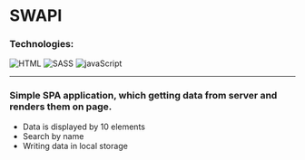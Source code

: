 # SWAPI

### Technologies:
![HTML](https://img.shields.io/badge/HTML-blue?style=for-the-badge&logo=html5&logoColor=white)
![SASS](https://img.shields.io/badge/CSS-orange?&style=for-the-badge&logo=css3&logoColor=white)
![javaScript](https://img.shields.io/badge/-javaScript-990033?style=for-the-badge&logo=javaScript)

***
### Simple SPA application, which getting data from server and renders them on page.

+ Data is displayed by 10 elements
+ Search by name
+ Writing data in local storage


